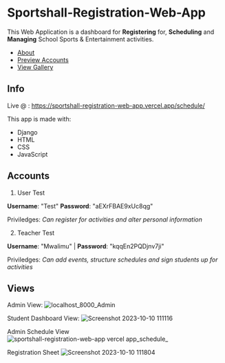 # Sportshall-Registration-Web-App
This Web Application is a dashboard for **Registering** for, **Scheduling** and **Managing** School Sports & Entertainment activities.
 * [About](#Info)
 * [Preview Accounts](#Accounts)
 * [View Gallery](#Views)

## Info
Live @ : https://sportshall-registration-web-app.vercel.app/schedule/

This app is made with:
 * Django
 * HTML
 * CSS
 * JavaScript

## Accounts
1. User Test

**Username**: "Test" **Password**: "aEXrFBAE9xUc8qg"

Priviledges: _Can register for activities and alter personal information_

2. Teacher Test

**Username**: "Mwalimu" | **Password**: "kqqEn2PQDjnv7ji"

Priviledges: _Can add events, structure schedules and sign students up for activities_


## Views

Admin View:
![localhost_8000_Admin](https://github.com/Jasiri-w/Sportshall-Registration-Web-App/assets/6060064/6307a9f8-09da-4f5f-86a1-2da93257bab4)

Student Dashboard View:
![Screenshot 2023-10-10 111116](https://github.com/Jasiri-w/Sportshall-Registration-Web-App/assets/6060064/814d9006-5447-4f08-ab5f-762b5eb3ea3c)

Admin Schedule View
![sportshall-registration-web-app vercel app_schedule_](https://github.com/Jasiri-w/Sportshall-Registration-Web-App/assets/6060064/948b6f45-86e6-497f-b162-1b68f97a7924)

Registration Sheet
![Screenshot 2023-10-10 111804](https://github.com/Jasiri-w/Sportshall-Registration-Web-App/assets/6060064/5887b64c-79e5-426e-afd6-92cf13438afa)

